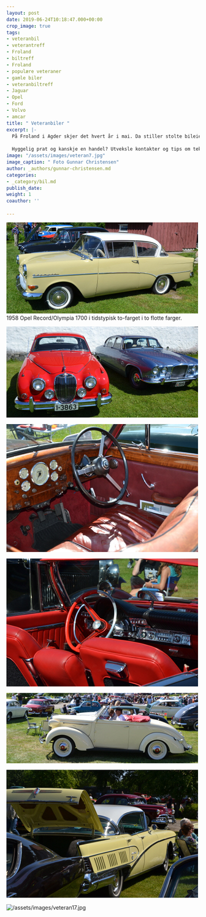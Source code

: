 ```yaml
---
layout: post
date: 2019-06-24T10:18:47.000+00:00
crop_image: true
tags:
- veteranbil
- veterantreff
- Froland
- biltreff
- Froland
- populære veteraner
- gamle biler
- veteranbiltreff
- Jaguar
- Opel
- Ford
- Volvo
- amcar
title: " Veteranbiler "
excerpt: |-
  På Froland i Agder skjer det hvert år i mai. Da stiller stolte bileiere fra nær og fjern med blank-pussede doninger for å bli kjent, se og bli sett. Samt å lære av hverandre.

  Hyggelig prat og kanskje en handel? Utveksle kontakter og tips om tekniske løsninger?
image: "/assets/images/veteran7.jpg"
image_caption: " Foto Gunnar Christensen"
author: _authors/gunnar-christensen.md
categories:
- _category/bil.md
publish_date: 
weight: 1
coauthor: ''

---
```

![](/assets/images/veteran11.jpg)  
1958 Opel Record/Olympia 1700 i tidstypisk to-farget i to flotte farger.

![](/assets/images/veteran12.jpg)

![](/assets/images/veteran23.jpg)

![](/assets/images/veteran19.jpg)

![](/assets/images/veteran18.jpg)

![](/assets/images/veteran10.jpg)

![/assets/images/veteran17.jpg](https://app.forestry.io/sites/afjoa9tu1jlglg/body-media//assets/images/veteran17.jpg)